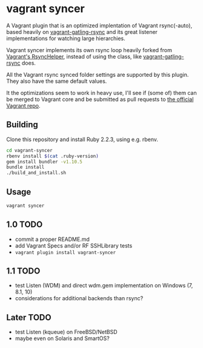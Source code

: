 # vagrant syncer

A Vagrant plugin that is an optimized implentation of Vagrant rsync(-auto),
based heavily on [vagrant-gatling-rsync](https://github.com/smerrill/vagrant-gatling-rsync)
and its great listener implementations for watching large hierarchies.

Vagrant syncer implements its own rsync loop heavily forked from
[Vagrant's RsyncHelper](https://github.com/mitchellh/vagrant/blob/b721eb62cfbfa93895d0d4cf019436ab6b1df05d/plugins/synced_folders/rsync/helper.rb),
instead of using the class, like [vagrant-gatling-rsync](https://github.com/smerrill/vagrant-gatling-rsync) does.

All the Vagrant rsync synced folder settings are supported by this plugin.
They also have the same default values.

It the optimizations seem to work in heavy use, I'll see if (some of) them
can be merged to Vagrant core and be submitted as pull requests to
[the official Vagrant repo](https://github.com/mitchellh/vagrant).


## Building

Clone this repository and install Ruby 2.2.3, using e.g. rbenv.

```bash
cd vagrant-syncer
rbenv install $(cat .ruby-version)
gem install bundler -v1.10.5
bundle install
./build_and_install.sh
```

## Usage

```bash
vagrant syncer
```

## 1.0 TODO

- commit a proper README.md
- add Vagrant Specs and/or RF SSHLibrary tests
- `vagrant plugin install vagrant-syncer`

## 1.1 TODO

- test Listen (WDM) and direct wdm.gem implementation on Windows (7, 8.1, 10)
- considerations for additional backends than rsync?

## Later TODO

- test Listen (kqueue) on FreeBSD/NetBSD
- maybe even on Solaris and SmartOS?
